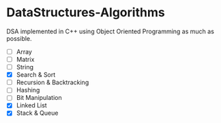 # DataStructures-Algorithms
DSA implemented in C++ using Object Oriented Programming as much as possible.
- [ ] Array
- [ ] Matrix
- [ ] String
- [x] Search & Sort
- [ ] Recursion & Backtracking
- [ ] Hashing
- [ ] Bit Manipulation
- [x] Linked List
- [x] Stack & Queue
